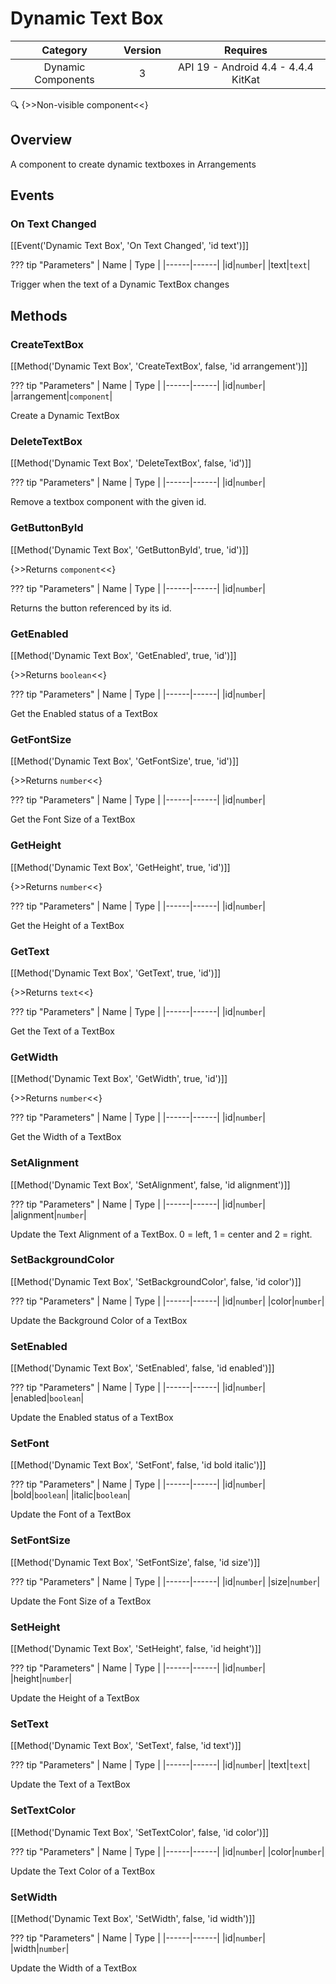 # Dynamic Text Box

| Category | Version | Requires |
|:--------:|:-------:|:--------:|
|Dynamic Components|3|API 19 - Android 4.4 - 4.4.4 KitKat|

:mag: {>>Non-visible component<<}

## Overview

A component to create dynamic textboxes in Arrangements

## Events

### On Text Changed

[[Event('Dynamic Text Box', 'On Text Changed', 'id text')]]

??? tip "Parameters"
    | Name | Type |
    |------|------|
    |id|`number`|
    |text|`text`|


Trigger when the text of a Dynamic TextBox changes

## Methods

### CreateTextBox

[[Method('Dynamic Text Box', 'CreateTextBox', false, 'id arrangement')]]

??? tip "Parameters"
    | Name | Type |
    |------|------|
    |id|`number`|
    |arrangement|`component`|


Create a Dynamic TextBox

### DeleteTextBox

[[Method('Dynamic Text Box', 'DeleteTextBox', false, 'id')]]

??? tip "Parameters"
    | Name | Type |
    |------|------|
    |id|`number`|


Remove a textbox component with the given id.

### GetButtonById

[[Method('Dynamic Text Box', 'GetButtonById', true, 'id')]]

{>>Returns `component`<<}

??? tip "Parameters"
    | Name | Type |
    |------|------|
    |id|`number`|


Returns the button referenced by its id.

### GetEnabled

[[Method('Dynamic Text Box', 'GetEnabled', true, 'id')]]

{>>Returns `boolean`<<}

??? tip "Parameters"
    | Name | Type |
    |------|------|
    |id|`number`|


Get the Enabled status of a TextBox

### GetFontSize

[[Method('Dynamic Text Box', 'GetFontSize', true, 'id')]]

{>>Returns `number`<<}

??? tip "Parameters"
    | Name | Type |
    |------|------|
    |id|`number`|


Get the Font Size of a TextBox

### GetHeight

[[Method('Dynamic Text Box', 'GetHeight', true, 'id')]]

{>>Returns `number`<<}

??? tip "Parameters"
    | Name | Type |
    |------|------|
    |id|`number`|


Get the Height of a TextBox

### GetText

[[Method('Dynamic Text Box', 'GetText', true, 'id')]]

{>>Returns `text`<<}

??? tip "Parameters"
    | Name | Type |
    |------|------|
    |id|`number`|


Get the Text of a TextBox

### GetWidth

[[Method('Dynamic Text Box', 'GetWidth', true, 'id')]]

{>>Returns `number`<<}

??? tip "Parameters"
    | Name | Type |
    |------|------|
    |id|`number`|


Get the Width of a TextBox

### SetAlignment

[[Method('Dynamic Text Box', 'SetAlignment', false, 'id alignment')]]

??? tip "Parameters"
    | Name | Type |
    |------|------|
    |id|`number`|
    |alignment|`number`|


Update the Text Alignment of a TextBox. 0 = left, 1 = center and 2 = right.

### SetBackgroundColor

[[Method('Dynamic Text Box', 'SetBackgroundColor', false, 'id color')]]

??? tip "Parameters"
    | Name | Type |
    |------|------|
    |id|`number`|
    |color|`number`|


Update the Background Color of a TextBox

### SetEnabled

[[Method('Dynamic Text Box', 'SetEnabled', false, 'id enabled')]]

??? tip "Parameters"
    | Name | Type |
    |------|------|
    |id|`number`|
    |enabled|`boolean`|


Update the Enabled status of a TextBox

### SetFont

[[Method('Dynamic Text Box', 'SetFont', false, 'id bold italic')]]

??? tip "Parameters"
    | Name | Type |
    |------|------|
    |id|`number`|
    |bold|`boolean`|
    |italic|`boolean`|


Update the Font of a TextBox

### SetFontSize

[[Method('Dynamic Text Box', 'SetFontSize', false, 'id size')]]

??? tip "Parameters"
    | Name | Type |
    |------|------|
    |id|`number`|
    |size|`number`|


Update the Font Size of a TextBox

### SetHeight

[[Method('Dynamic Text Box', 'SetHeight', false, 'id height')]]

??? tip "Parameters"
    | Name | Type |
    |------|------|
    |id|`number`|
    |height|`number`|


Update the Height of a TextBox

### SetText

[[Method('Dynamic Text Box', 'SetText', false, 'id text')]]

??? tip "Parameters"
    | Name | Type |
    |------|------|
    |id|`number`|
    |text|`text`|


Update the Text of a TextBox

### SetTextColor

[[Method('Dynamic Text Box', 'SetTextColor', false, 'id color')]]

??? tip "Parameters"
    | Name | Type |
    |------|------|
    |id|`number`|
    |color|`number`|


Update the Text Color of a TextBox

### SetWidth

[[Method('Dynamic Text Box', 'SetWidth', false, 'id width')]]

??? tip "Parameters"
    | Name | Type |
    |------|------|
    |id|`number`|
    |width|`number`|


Update the Width of a TextBox